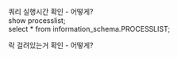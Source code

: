 쿼리 실행시간 확인 - 어떻게?  
show processlist;    
select * from information_schema.PROCESSLIST;

락 걸려있는거 확인 - 어떻게?
